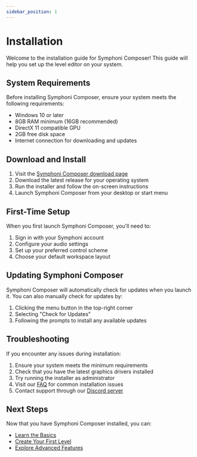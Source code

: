 ```yaml
---
sidebar_position: 1
---
```


# Installation

Welcome to the installation guide for Symphoni Composer! This guide will help you set up the level editor on your system.

## System Requirements

Before installing Symphoni Composer, ensure your system meets the following requirements:

- Windows 10 or later
- 8GB RAM minimum (16GB recommended)
- DirectX 11 compatible GPU
- 2GB free disk space
- Internet connection for downloading and updates

## Download and Install

1. Visit the [Symphoni Composer download page](https://github.com/symphoni-game/symphoni-composer/releases)
2. Download the latest release for your operating system
3. Run the installer and follow the on-screen instructions
4. Launch Symphoni Composer from your desktop or start menu

## First-Time Setup

When you first launch Symphoni Composer, you'll need to:

1. Sign in with your Symphoni account
2. Configure your audio settings
3. Set up your preferred control scheme
4. Choose your default workspace layout

## Updating Symphoni Composer

Symphoni Composer will automatically check for updates when you launch it. You can also manually check for updates by:

1. Clicking the menu button in the top-right corner
2. Selecting "Check for Updates"
3. Following the prompts to install any available updates

## Troubleshooting

If you encounter any issues during installation:

1. Ensure your system meets the minimum requirements
2. Check that you have the latest graphics drivers installed
3. Try running the installer as administrator
4. Visit our [FAQ](/symphoni-composer/docs/faq) for common installation issues
5. Contact support through our [Discord server](https://discord.gg/symphoni)

## Next Steps

Now that you have Symphoni Composer installed, you can:

- [Learn the Basics](/symphoni-composer/docs/getting-started/basics)
- [Create Your First Level](/symphoni-composer/docs/getting-started/first-level)
- [Explore Advanced Features](/symphoni-composer/docs/advanced-features) 